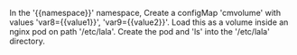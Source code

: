 In the '{{namespace}}' namespace, Create a configMap 'cmvolume' with values 'var8={{value1}}', 'var9={{value2}}'. Load this as a volume inside an nginx pod on path '/etc/lala'. Create the pod and 'ls' into the '/etc/lala' directory.